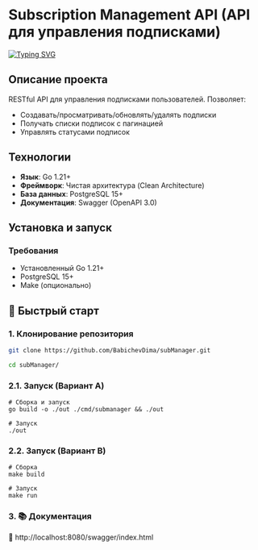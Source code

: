 # Subscription Management API (API для управления подписками)

[![Typing SVG](https://readme-typing-svg.herokuapp.com?color=%2336BCF7&lines=Subscription+Management+API+API+для+управления+подписками)](https://git.io/typing-svg)

## Описание проекта

RESTful API для управления подписками пользователей. Позволяет:

- Создавать/просматривать/обновлять/удалять подписки
- Получать списки подписок с пагинацией
- Управлять статусами подписок

## Технологии

- **Язык**: Go 1.21+
- **Фреймворк**: Чистая архитектура (Clean Architecture)
- **База данных**: PostgreSQL 15+
- **Документация**: Swagger (OpenAPI 3.0)

## Установка и запуск

### Требования

- Установленный Go 1.21+
- PostgreSQL 15+
- Make (опционально)

## 🚀 Быстрый старт

### 1. Клонирование репозитория

```bash
git clone https://github.com/BabichevDima/subManager.git

cd subManager/
```

### 2.1. Запуск (Вариант A)

```
# Сборка и запуск
go build -o ./out ./cmd/submanager && ./out

# Запуск
./out
```

### 2.2. Запуск (Вариант B)

```
# Сборка
make build

# Запуск
make run
```

### 3. 📚 Документация

🔗 http://localhost:8080/swagger/index.html
